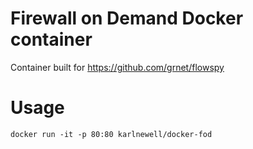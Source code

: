 # Firewall on Demand Docker container

Container built for https://github.com/grnet/flowspy


# Usage
```
docker run -it -p 80:80 karlnewell/docker-fod
```

